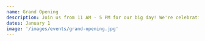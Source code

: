 ```yaml
---
name: Grand Opening
description: Join us from 11 AM - 5 PM for our big day! We're celebrating our new gym in the new year! Join us for fun activities, open gym, prizes and more!
dates: January 1
image: '/images/events/grand-opening.jpg'
---
```

